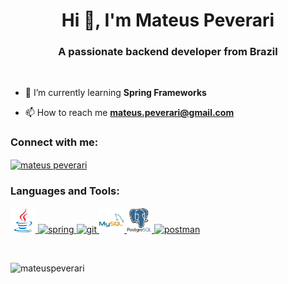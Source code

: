 <h1 align="center">Hi 👋, I'm Mateus Peverari</h1>
<h3 align="center">A passionate backend developer from Brazil</h3> <br>

- 🌱 I’m currently learning **Spring Frameworks**

- 📫 How to reach me **mateus.peverari@gmail.com**

<h3 align="left">Connect with me:</h3>
<p align="left">
<a href="https://linkedin.com/in/mateus-peverari" target="blank"><img align="center" src="https://raw.githubusercontent.com/rahuldkjain/github-profile-readme-generator/master/src/images/icons/Social/linked-in-alt.svg" alt="mateus peverari" height="30" width="40" /></a>
</p>

<h3 align="left">Languages and Tools:</h3>
<p align="left">  <a href="https://www.java.com" target="_blank" rel="noreferrer"> <img src="https://raw.githubusercontent.com/devicons/devicon/master/icons/java/java-original.svg" alt="java" width="40" height="40"/> </a> <a href="https://spring.io/" target="_blank" rel="noreferrer"> <img src="https://www.vectorlogo.zone/logos/springio/springio-icon.svg" alt="spring" width="40" height="40"/> </a><a href="https://git-scm.com/" target="_blank" rel="noreferrer"> <img src="https://www.vectorlogo.zone/logos/git-scm/git-scm-icon.svg" alt="git" width="40" height="40"/> </a><a href="https://www.mysql.com/" target="_blank" rel="noreferrer"> <img src="https://raw.githubusercontent.com/devicons/devicon/master/icons/mysql/mysql-original-wordmark.svg" alt="mysql" width="40" height="40"/> </a> <a href="https://www.postgresql.org" target="_blank" rel="noreferrer"> <img src="https://raw.githubusercontent.com/devicons/devicon/master/icons/postgresql/postgresql-original-wordmark.svg" alt="postgresql" width="40" height="40"/> </a> <a href="https://postman.com" target="_blank" rel="noreferrer"> <img src="https://www.vectorlogo.zone/logos/getpostman/getpostman-icon.svg" alt="postman" width="40" height="40"/> </a>  </p>
  
<br>
  
<p>
  <img align="left" src="https://github-readme-stats.vercel.app/api/top-langs?username=mateuspeverari&show_icons=true&locale=en&layout=compact" alt="mateuspeverari" /></p>
  
<br><br><br><br><br><br><br><br><br>


